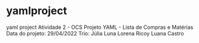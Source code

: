 # yamlproject
yaml project 
Atividade 2 - OCS
Projeto YAML - Lista de Compras e Matérias
Data do projeto: 29/04/2022
Trio: Júlia Luna
Lorena Ricoy
Luana Castro
